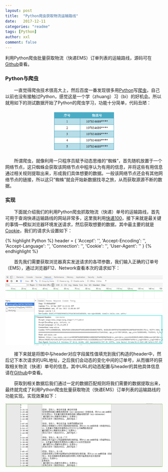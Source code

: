 ```yaml
---
layout: post
title:  "Python爬虫获取物流运输路线"
date:   2017-12-11
categories: "readme"
tags: [Python]
author: xxl
comment: false
---
```

利用Python爬虫批量获取物流（快递EMS）订单列表的运输路线，源码可在<a href="https://github.com/xxlllq/python_scrapy_express" target="_blank">Github</a>查看。  

### Python与爬虫
<p style="text-indent: 2em">一直觉得爬虫技术很高大上，然后百度一番发现很多用<a href="https://www.python.org/" target="_blank">Python</a>写<a href="https://baike.baidu.com/item/%E7%BD%91%E7%BB%9C%E7%88%AC%E8%99%AB/5162711?fr=aladdin" target="_blank">爬虫</a>，自己以前也没有接触过Python，感觉这是一个学（zhuang）习（bi）的好机会。所以就用如下的测试数据开始了Python的爬虫学习，功能十分简单，代码丑陋：</p> 
<div style="text-align:center"><img width="40%" height="auto" src="/assets/images/post/2017/2017-12-11-python_scrapy_express_delivery_query/express_data.png"/></div>
<p style="text-indent: 2em">所谓爬虫，就像利用一只程序员赋予动态思维的“蜘蛛”，首先随机放置于一个网络节点，这只蜘蛛会获取该网络节点中程序认为有用的信息，并将这些有用信息通过相关规则提取出来，形成我们具体想要的数据。一般该网络节点还会有其他网络节点的链接，所以这只“蜘蛛”就会开始新数据找寻之旅，从而获取源源不断的数据。</p>

### 实现
<p style="text-indent: 2em">下面就介绍我们的利用Python爬虫抓取物流（快递）单号的运输路线，首先可用于查询快递运输路线的网站非常多，这里我利用<a href="http://www.kuaidi100.com/">快递100</a>，接下来就是最关键的事情—模拟浏览器环境发送请求，然后获取想要的数据，其中最主要的就是<a href="https://baike.baidu.com/item/cookie/1119?fr=aladdin" target="_blank">Cookie</a>，我们的请求头设置如下：</p>
{% highlight Python %}
header = {
    'Accept': '',
    'Accept-Encoding': '',
    'Accept-Language': '',
    'Connection': '',
    'Cookie': '',
    'User-Agent': ''
}
{% endhighlight %}
<p style="text-indent: 2em">
<p style="text-indent: 2em">首先我们需要获取浏览器真实发送请求的各项参数，我们输入正确的订单号（EMS），通过浏览器F12、Network查看本次的请求如下：</p>
<div style="text-align:center"><img src="/assets/images/post/2017/2017-12-11-python_scrapy_express_delivery_query/scrapy_browser.png"/></div>
<p style="text-indent: 2em">接下来就是将图中与header对应字段属性值填充到我们构造的header中，然后记下本次请求的URL地址，之后我们会动态的变化中间的订单号，从而循环的获取相关物流（快递）单号的信息。其中URL的动态配置与header的其他具体信息请在<a href="https://github.com/xxlllq/python_scrapy_express" target="_blank">Github</a>中查看。</p>
<p style="text-indent: 2em">获取到相关数据后我们通过一定的数据匹配规则将我们需要的数据提取出来，最终就完成了利用Python爬虫批量获取物流（快递EMS）订单列表的运输路线的功能实现。实现效果如下：</p>
<div style="text-align:center"><img src="/assets/images/post/2017/2017-12-11-python_scrapy_express_delivery_query/express_deal.png"/></div>